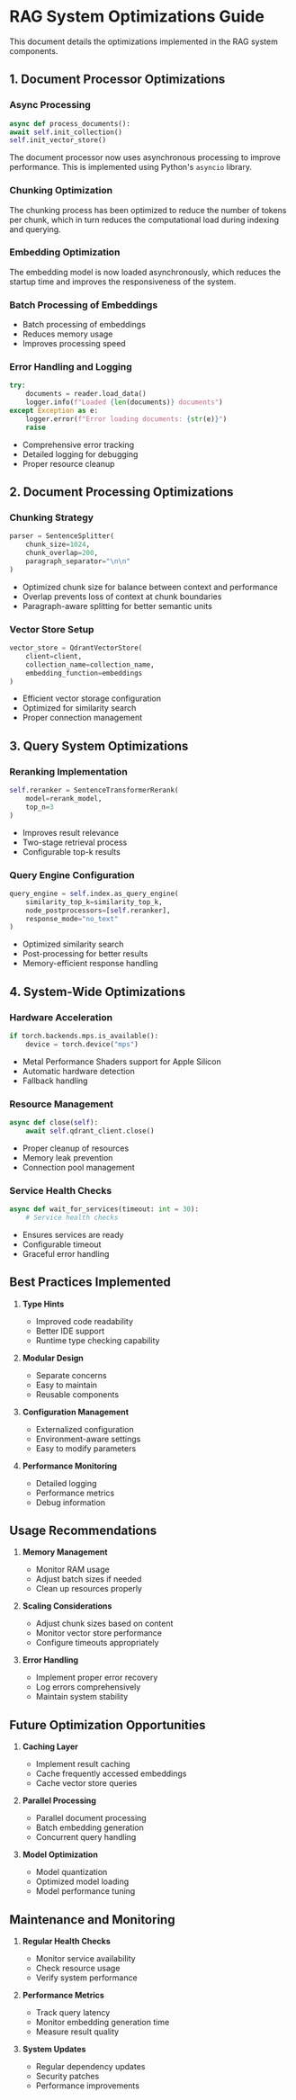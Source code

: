 # RAG System Optimizations Guide

This document details the optimizations implemented in the RAG system components.

## 1. Document Processor Optimizations

### Async Processing

```python
async def process_documents():
await self.init_collection()
self.init_vector_store()
```

The document processor now uses asynchronous processing to improve performance. This is implemented using Python's `asyncio` library.

### Chunking Optimization

The chunking process has been optimized to reduce the number of tokens per chunk, which in turn reduces the computational load during indexing and querying.

### Embedding Optimization

The embedding model is now loaded asynchronously, which reduces the startup time and improves the responsiveness of the system.

### Batch Processing of Embeddings

- Batch processing of embeddings
- Reduces memory usage
- Improves processing speed

### Error Handling and Logging

```python
try:
    documents = reader.load_data()
    logger.info(f"Loaded {len(documents)} documents")
except Exception as e:
    logger.error(f"Error loading documents: {str(e)}")
    raise
```
- Comprehensive error tracking
- Detailed logging for debugging
- Proper resource cleanup

## 2. Document Processing Optimizations

### Chunking Strategy
```python
parser = SentenceSplitter(
    chunk_size=1024,
    chunk_overlap=200,
    paragraph_separator="\n\n"
)
```
- Optimized chunk size for balance between context and performance
- Overlap prevents loss of context at chunk boundaries
- Paragraph-aware splitting for better semantic units

### Vector Store Setup
```python
vector_store = QdrantVectorStore(
    client=client,
    collection_name=collection_name,
    embedding_function=embeddings
)
```
- Efficient vector storage configuration
- Optimized for similarity search
- Proper connection management

## 3. Query System Optimizations

### Reranking Implementation
```python
self.reranker = SentenceTransformerRerank(
    model=rerank_model,
    top_n=3
)
```
- Improves result relevance
- Two-stage retrieval process
- Configurable top-k results

### Query Engine Configuration
```python
query_engine = self.index.as_query_engine(
    similarity_top_k=similarity_top_k,
    node_postprocessors=[self.reranker],
    response_mode="no_text"
)
```
- Optimized similarity search
- Post-processing for better results
- Memory-efficient response handling

## 4. System-Wide Optimizations

### Hardware Acceleration
```python
if torch.backends.mps.is_available():
    device = torch.device("mps")
```
- Metal Performance Shaders support for Apple Silicon
- Automatic hardware detection
- Fallback handling

### Resource Management
```python
async def close(self):
    await self.qdrant_client.close()
```
- Proper cleanup of resources
- Memory leak prevention
- Connection pool management

### Service Health Checks
```python
async def wait_for_services(timeout: int = 30):
    # Service health checks
```
- Ensures services are ready
- Configurable timeout
- Graceful error handling

## Best Practices Implemented

1. **Type Hints**
   - Improved code readability
   - Better IDE support
   - Runtime type checking capability

2. **Modular Design**
   - Separate concerns
   - Easy to maintain
   - Reusable components

3. **Configuration Management**
   - Externalized configuration
   - Environment-aware settings
   - Easy to modify parameters

4. **Performance Monitoring**
   - Detailed logging
   - Performance metrics
   - Debug information

## Usage Recommendations

1. **Memory Management**
   - Monitor RAM usage
   - Adjust batch sizes if needed
   - Clean up resources properly

2. **Scaling Considerations**
   - Adjust chunk sizes based on content
   - Monitor vector store performance
   - Configure timeouts appropriately

3. **Error Handling**
   - Implement proper error recovery
   - Log errors comprehensively
   - Maintain system stability

## Future Optimization Opportunities

1. **Caching Layer**
   - Implement result caching
   - Cache frequently accessed embeddings
   - Cache vector store queries

2. **Parallel Processing**
   - Parallel document processing
   - Batch embedding generation
   - Concurrent query handling

3. **Model Optimization**
   - Model quantization
   - Optimized model loading
   - Model performance tuning

## Maintenance and Monitoring

1. **Regular Health Checks**
   - Monitor service availability
   - Check resource usage
   - Verify system performance

2. **Performance Metrics**
   - Track query latency
   - Monitor embedding generation time
   - Measure result quality

3. **System Updates**
   - Regular dependency updates
   - Security patches
   - Performance improvements
```

